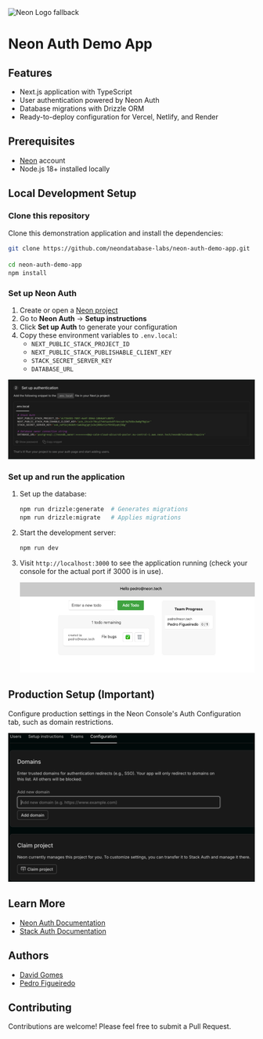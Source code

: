 <picture>
  <source media="(prefers-color-scheme: dark)" srcset="https://neon.com/brand/neon-logo-dark-color.svg">
  <source media="(prefers-color-scheme: light)" srcset="https://neon.com/brand/neon-logo-light-color.svg">
  <img width="250px" alt="Neon Logo fallback" src="https://neon.com/brand/neon-logo-dark-color.svg">
</picture>

# Neon Auth Demo App

## Features

- Next.js application with TypeScript
- User authentication powered by Neon Auth
- Database migrations with Drizzle ORM
- Ready-to-deploy configuration for Vercel, Netlify, and Render

## Prerequisites

- [Neon](https://neon.com) account
- Node.js 18+ installed locally

## Local Development Setup

### Clone this repository

Clone this demonstration application and install the dependencies:

```bash
git clone https://github.com/neondatabase-labs/neon-auth-demo-app.git

cd neon-auth-demo-app
npm install
```

### Set up Neon Auth

1. Create or open a [Neon project](https://console.neon.tech/app/projects)
2. Go to **Neon Auth** → **Setup instructions**
3. Click **Set up Auth** to generate your configuration
4. Copy these environment variables to `.env.local`:
   - `NEXT_PUBLIC_STACK_PROJECT_ID`
   - `NEXT_PUBLIC_STACK_PUBLISHABLE_CLIENT_KEY`
   - `STACK_SECRET_SERVER_KEY`
   - `DATABASE_URL`

![Screenshot of Neon Auth API keys in the console](/images/neon-auth-api-keys.png)

### Set up and run the application

1. Set up the database:

   ```bash
   npm run drizzle:generate  # Generates migrations
   npm run drizzle:migrate   # Applies migrations
   ```

2. Start the development server:

   ```bash
   npm run dev
   ```

3. Visit `http://localhost:3000` to see the application running (check your console for the actual port if 3000 is in use).

   ![Screenshot of the Neon Auth demo application showing the todos interface](/images/neon-auth-todos-app.png)

## Production Setup (Important)

Configure production settings in the Neon Console's Auth Configuration tab, such as domain restrictions.

   ![Screenshot of Neon Auth configuration settings](/images/neon-auth-production-config.png)

## Learn More

- [Neon Auth Documentation](https://neon.com/docs/guides/neon-auth)
- [Stack Auth Documentation](https://docs.stack-auth.com/)

## Authors

- [David Gomes](https://github.com/davidgomes)
- [Pedro Figueiredo](https://github.com/pffigueiredo)

## Contributing

Contributions are welcome! Please feel free to submit a Pull Request.

